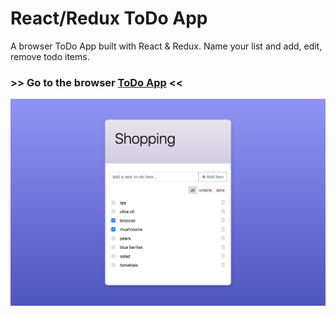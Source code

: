 # React/Redux ToDo App

A browser ToDo App built with React & Redux.
Name your list and add, edit, remove todo items.

### >> Go to the browser [ToDo App](https://todo-app.vincentreynaud.now.sh) <<

![ToDo App Screenshot](./todo-list.png)
